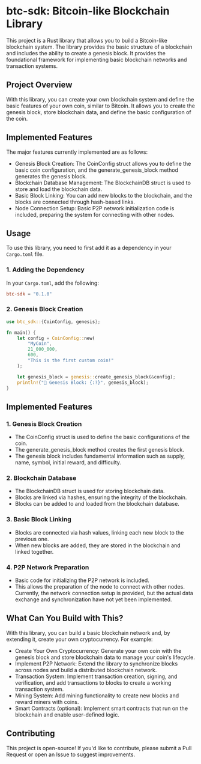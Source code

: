 # btc-sdk: Bitcoin-like Blockchain Library
This project is a Rust library that allows you to build a Bitcoin-like blockchain system. The library provides the basic structure of a blockchain and includes the ability to create a genesis block. It provides the foundational framework for implementing basic blockchain networks and transaction systems.

## Project Overview
With this library, you can create your own blockchain system and define the basic features of your own coin, similar to Bitcoin. It allows you to create the genesis block, store blockchain data, and define the basic configuration of the coin.

## Implemented Features
The major features currently implemented are as follows:

* Genesis Block Creation: The CoinConfig struct allows you to define the basic coin configuration, and the generate_genesis_block method generates the genesis block.
* Blockchain Database Management: The BlockchainDB struct is used to store and load the blockchain data.
* Basic Block Linking: You can add new blocks to the blockchain, and the blocks are connected through hash-based links.
* Node Connection Setup: Basic P2P network initialization code is included, preparing the system for connecting with other nodes.

## Usage
To use this library, you need to first add it as a dependency in your `Cargo.toml` file.

### 1. Adding the Dependency
In your `Cargo.toml`, add the following:

```toml
btc-sdk = "0.1.0"
```

### 2. Genesis Block Creation
```rust
use btc_sdk::{CoinConfig, genesis};

fn main() {
    let config = CoinConfig::new(
        "MyCoin",
        21_000_000,
        600,
        "This is the first custom coin!"
    );

    let genesis_block = genesis::create_genesis_block(&config);
    println!("🚀 Genesis Block: {:?}", genesis_block);
}
```

## Implemented Features
### 1. Genesis Block Creation
* The CoinConfig struct is used to define the basic configurations of the coin.
* The generate_genesis_block method creates the first genesis block.
* The genesis block includes fundamental information such as supply, name, symbol, initial reward, and difficulty.
### 2. Blockchain Database
* The BlockchainDB struct is used for storing blockchain data.
* Blocks are linked via hashes, ensuring the integrity of the blockchain.
* Blocks can be added to and loaded from the blockchain database.
### 3. Basic Block Linking
* Blocks are connected via hash values, linking each new block to the previous one.
* When new blocks are added, they are stored in the blockchain and linked together.
### 4. P2P Network Preparation
* Basic code for initializing the P2P network is included.
* This allows the preparation of the node to connect with other nodes. Currently, the network connection setup is provided, but the actual data exchange and synchronization have not yet been implemented.

## What Can You Build with This?
With this library, you can build a basic blockchain network and, by extending it, create your own cryptocurrency. For example:

* Create Your Own Cryptocurrency: Generate your own coin with the genesis block and store blockchain data to manage your coin's lifecycle.
* Implement P2P Network: Extend the library to synchronize blocks across nodes and build a distributed blockchain network.
* Transaction System: Implement transaction creation, signing, and verification, and add transactions to blocks to create a working transaction system.
* Mining System: Add mining functionality to create new blocks and reward miners with coins.
* Smart Contracts (optional): Implement smart contracts that run on the blockchain and enable user-defined logic.

## Contributing
This project is open-source! If you'd like to contribute, please submit a Pull Request or open an Issue to suggest improvements.